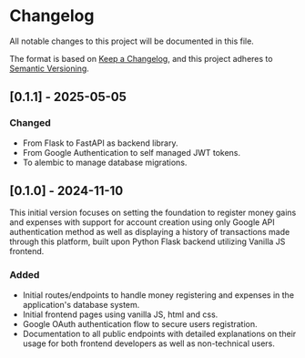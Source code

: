 # Changelog

All notable changes to this project will be documented in this file.

The format is based on [Keep a
Changelog](https://keepachangelog.com/en/1.1.0/), and this project
adheres to [Semantic Versioning](https://semver.org/spec/v2.0.0.html).

## [0.1.1] - 2025-05-05

### Changed

- From Flask to FastAPI as backend library.
- From Google Authentication to self managed JWT tokens.
- To alembic to manage database migrations.

## [0.1.0] - 2024-11-10

This initial version focuses on setting the foundation to register
money gains and expenses with support for account creation using only
Google API authentication method as well as displaying a history of
transactions made through this platform, built upon Python Flask
backend utilizing Vanilla JS frontend.

### Added

- Initial routes/endpoints to handle money registering and expenses in
  the application's database system.
- Initial frontend pages using vanilla JS, html and css.
- Google OAuth authentication flow to secure users registration.
- Documentation to all public endpoints with detailed explanations on
  their usage for both frontend developers as well as non-technical
  users.
